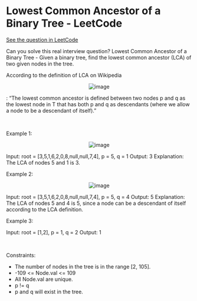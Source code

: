 # Lowest Common Ancestor of a Binary Tree - LeetCode
[See the question in LeetCode](https://leetcode.com/problems/lowest-common-ancestor-of-a-binary-tree/submissions/1629502383/?envType=study-plan-v2&envId=top-interview-150)

Can you solve this real interview question? Lowest Common Ancestor of a Binary Tree - Given a binary tree, find the lowest common ancestor (LCA) of two given nodes in the tree.

According to the definition of LCA on Wikipedia 
<p align="center">
  <img src="https://en.wikipedia.org/wiki/Lowest_common_ancestor" alt="image" >
</p>
: “The lowest common ancestor is defined between two nodes p and q as the lowest node in T that has both p and q as descendants (where we allow a node to be a descendant of itself).”

 

Example 1:


<p align="center">
  <img src="https://assets.leetcode.com/uploads/2018/12/14/binarytree.png" alt="image" >
</p>



Input: root = [3,5,1,6,2,0,8,null,null,7,4], p = 5, q = 1
Output: 3
Explanation: The LCA of nodes 5 and 1 is 3.


Example 2:


<p align="center">
  <img src="https://assets.leetcode.com/uploads/2018/12/14/binarytree.png" alt="image" >
</p>



Input: root = [3,5,1,6,2,0,8,null,null,7,4], p = 5, q = 4
Output: 5
Explanation: The LCA of nodes 5 and 4 is 5, since a node can be a descendant of itself according to the LCA definition.


Example 3:


Input: root = [1,2], p = 1, q = 2
Output: 1


 

Constraints:

 * The number of nodes in the tree is in the range [2, 105].
 * -109 <= Node.val <= 109
 * All Node.val are unique.
 * p != q
 * p and q will exist in the tree.
